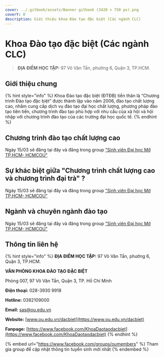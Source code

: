 ```yaml
---
cover: ../.gitbook/assets/Banner gitbook (3420 × 750 px).png
coverY: 0
description: Giới thiệu khoa Đào tạo đặc biệt (Các ngành CLC)
---
```


# Khoa Đào tạo đặc biệt (Các ngành CLC)

> **ĐỊA ĐIỂM HỌC TẬP:** 97 Võ Văn Tần, phường 6, Quận 3, TP.HCM.

## Giới thiệu chung

{% hint style="info" %}
Khoa Đào tạo đặc biệt (ĐTĐB) tiền thân là “Chương trình Đào tạo đặc biệt” được thành lập vào năm 2006, đào tạo chất lượng cao, nhằm cung cấp dịch vụ đào tạo đại học chất lượng, phương pháp đào tạo tiên tiến, chương trình đào tạo phù hợp với nhu cầu của xã hội và hội nhập với chương trình đào tạo của các trường đại học quốc tế.
{% endhint %}

## Chương trình đào tạo chất lượng cao

Ngày 15/03 sẽ đăng tại đây và đăng trong group ["Sinh viên Đại học Mở TP.HCM- HCMCOU"](https://www.facebook.com/groups/oumembers)

## Sự khác biệt giữa "Chương trình chất lượng cao và chương trình đại trà" ?

Ngày 15/03 sẽ đăng tại đây và đăng trong group ["Sinh viên Đại học Mở TP.HCM- HCMCOU"](https://www.facebook.com/groups/oumembers)

## Ngành và chuyên ngành đào tạo

Ngày 15/03 sẽ đăng tại đây và đăng trong group ["Sinh viên Đại học Mở TP.HCM- HCMCOU"](https://www.facebook.com/groups/oumembers)

## Thông tin liên hệ

{% hint style="info" %}
**ĐỊA ĐIỂM HỌC TẬP:** 97 Võ Văn Tần, phường 6, Quận 3, TP.HCM.

**VĂN PHÒNG KHOA ĐÀO TẠO ĐẶC BIỆT**&#x20;

Phòng 007, 97 Võ Văn Tần, Quận 3, TP. Hồ Chí Minh

**Điện thoại:** 028-3930 9918

**Hotline:** 0382109000

**Email:** sas@ou.edu.vn

**Website:** [www.ou.edu.vn/dacbiet](https://www.ou.edu.vn/dacbiet)

**Fanpage:** [https://www.facebook.com/KhoaDaotaodacbiet](https://www.facebook.com/KhoaDaotaodacbiet)
{% endhint %}

{% embed url="https://www.facebook.com/groups/oumembers" %}
Tham gia group để cập nhật thông tin tuyển sinh mới nhất
{% endembed %}

